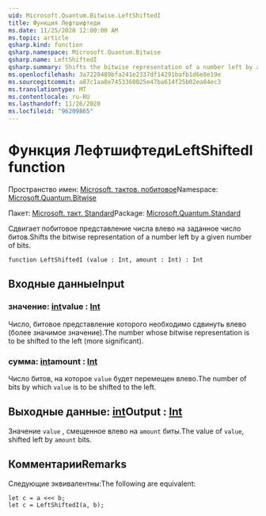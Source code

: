 ```yaml
---
uid: Microsoft.Quantum.Bitwise.LeftShiftedI
title: Функция Лефтшифтеди
ms.date: 11/25/2020 12:00:00 AM
ms.topic: article
qsharp.kind: function
qsharp.namespace: Microsoft.Quantum.Bitwise
qsharp.name: LeftShiftedI
qsharp.summary: Shifts the bitwise representation of a number left by a given number of bits.
ms.openlocfilehash: 3a7220489bfa241e2337df14291bafb1d6e0e19e
ms.sourcegitcommit: a87c1aa8e7453360025e47ba614f25b02ea84ec3
ms.translationtype: MT
ms.contentlocale: ru-RU
ms.lasthandoff: 11/26/2020
ms.locfileid: "96209865"
---
```

# <a name="leftshiftedi-function"></a><span data-ttu-id="076bc-102">Функция Лефтшифтеди</span><span class="sxs-lookup"><span data-stu-id="076bc-102">LeftShiftedI function</span></span>

<span data-ttu-id="076bc-103">Пространство имен: [Microsoft. тактов. побитовое](xref:Microsoft.Quantum.Bitwise)</span><span class="sxs-lookup"><span data-stu-id="076bc-103">Namespace: [Microsoft.Quantum.Bitwise](xref:Microsoft.Quantum.Bitwise)</span></span>

<span data-ttu-id="076bc-104">Пакет: [Microsoft. такт. Standard](https://nuget.org/packages/Microsoft.Quantum.Standard)</span><span class="sxs-lookup"><span data-stu-id="076bc-104">Package: [Microsoft.Quantum.Standard](https://nuget.org/packages/Microsoft.Quantum.Standard)</span></span>


<span data-ttu-id="076bc-105">Сдвигает побитовое представление числа влево на заданное число битов.</span><span class="sxs-lookup"><span data-stu-id="076bc-105">Shifts the bitwise representation of a number left by a given number of bits.</span></span>

```qsharp
function LeftShiftedI (value : Int, amount : Int) : Int
```


## <a name="input"></a><span data-ttu-id="076bc-106">Входные данные</span><span class="sxs-lookup"><span data-stu-id="076bc-106">Input</span></span>

### <a name="value--int"></a><span data-ttu-id="076bc-107">значение: [int](xref:microsoft.quantum.lang-ref.int)</span><span class="sxs-lookup"><span data-stu-id="076bc-107">value : [Int](xref:microsoft.quantum.lang-ref.int)</span></span>

<span data-ttu-id="076bc-108">Число, битовое представление которого необходимо сдвинуть влево (более значимое значение).</span><span class="sxs-lookup"><span data-stu-id="076bc-108">The number whose bitwise representation is to be shifted to the left (more significant).</span></span>


### <a name="amount--int"></a><span data-ttu-id="076bc-109">сумма: [int](xref:microsoft.quantum.lang-ref.int)</span><span class="sxs-lookup"><span data-stu-id="076bc-109">amount : [Int](xref:microsoft.quantum.lang-ref.int)</span></span>

<span data-ttu-id="076bc-110">Число битов, на которое `value` будет перемещен влево.</span><span class="sxs-lookup"><span data-stu-id="076bc-110">The number of bits by which `value` is to be shifted to the left.</span></span>



## <a name="output--int"></a><span data-ttu-id="076bc-111">Выходные данные: [int](xref:microsoft.quantum.lang-ref.int)</span><span class="sxs-lookup"><span data-stu-id="076bc-111">Output : [Int](xref:microsoft.quantum.lang-ref.int)</span></span>

<span data-ttu-id="076bc-112">Значение `value` , смещенное влево на `amount` биты.</span><span class="sxs-lookup"><span data-stu-id="076bc-112">The value of `value`, shifted left by `amount` bits.</span></span>

## <a name="remarks"></a><span data-ttu-id="076bc-113">Комментарии</span><span class="sxs-lookup"><span data-stu-id="076bc-113">Remarks</span></span>

<span data-ttu-id="076bc-114">Следующие эквивалентны:</span><span class="sxs-lookup"><span data-stu-id="076bc-114">The following are equivalent:</span></span>

```Q#
let c = a <<< b;
let c = LeftShiftedI(a, b);
```